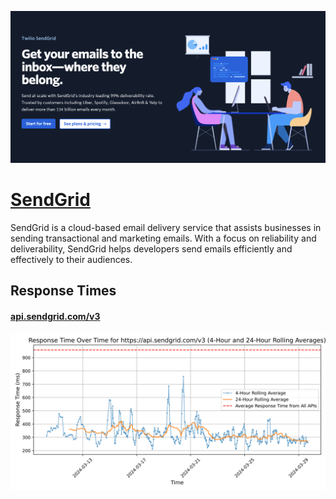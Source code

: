 [![Visit SendGrid](imagePreview.png)](https://sendgrid.com/en-us)

# [SendGrid](https://sendgrid.com/en-us)

SendGrid is a cloud-based email delivery service that assists businesses in sending transactional and marketing emails. With a focus on reliability and deliverability, SendGrid helps developers send emails efficiently and effectively to their audiences.

## Response Times

#### [api.sendgrid.com/v3](https://api.sendgrid.com/v3)

![api.sendgrid.com/v3](response-time-charts/6170692e73656e64677269642e636f6d2f7633.svg)
